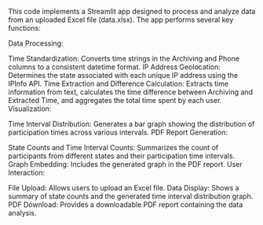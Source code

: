 This code implements a Streamlit app designed to process and analyze data from an uploaded Excel file (data.xlsx). The app performs several key functions:

Data Processing:

Time Standardization: Converts time strings in the Archiving and Phone columns to a consistent datetime format.
IP Address Geolocation: Determines the state associated with each unique IP address using the IPInfo API.
Time Extraction and Difference Calculation: Extracts time information from text, calculates the time difference between Archiving and Extracted Time, and aggregates the total time spent by each user.
Visualization:

Time Interval Distribution: Generates a bar graph showing the distribution of participation times across various intervals.
PDF Report Generation:

State Counts and Time Interval Counts: Summarizes the count of participants from different states and their participation time intervals.
Graph Embedding: Includes the generated graph in the PDF report.
User Interaction:

File Upload: Allows users to upload an Excel file.
Data Display: Shows a summary of state counts and the generated time interval distribution graph.
PDF Download: Provides a downloadable PDF report containing the data analysis.
